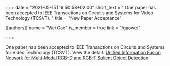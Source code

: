 +++
date = "2021-05-15T16:50:58+02:00"
short_text = "  One paper has been accepted to IEEE Transactions on Circuits and Systems for Video Technology (TCSVT). "
title = "New Paper Acceptance"

[[authors]]
    name = "Wei Gao"
    is_member = true
    link = "/gaowei"

+++

One paper has been accepted to IEEE Transactions on Circuits and Systems for Video Technology (TCSVT). View the detail: [Unified Information Fusion Network for Multi-Modal RGB-D and RGB-T Salient Object Detection](/publication/unified-information-fusion)

